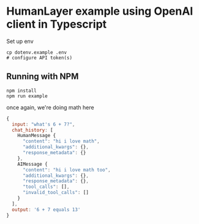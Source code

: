 # HumanLayer example using OpenAI client in Typescript

Set up env

```
cp dotenv.example .env
# configure API token(s)
```

## Running with NPM

```
npm install
npm run example
```

once again, we're doing math here

```javascript
{
  input: "what's 6 + 7?",
  chat_history: [
    HumanMessage {
      "content": "hi i love math",
      "additional_kwargs": {},
      "response_metadata": {}
    },
    AIMessage {
      "content": "hi i love math too",
      "additional_kwargs": {},
      "response_metadata": {},
      "tool_calls": [],
      "invalid_tool_calls": []
    }
  ],
  output: '6 + 7 equals 13'
}
```
